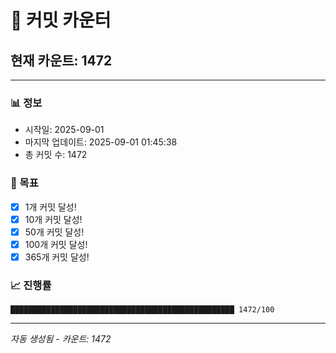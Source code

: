 # 🔢 커밋 카운터

## 현재 카운트: 1472

---

### 📊 정보
- 시작일: 2025-09-01
- 마지막 업데이트: 2025-09-01 01:45:38
- 총 커밋 수: 1472

### 🎯 목표
- [x] 1개 커밋 달성!
- [x] 10개 커밋 달성!
- [x] 50개 커밋 달성!
- [x] 100개 커밋 달성!
- [x] 365개 커밋 달성!

### 📈 진행률
```
██████████████████████████████████████████████████ 1472/100
```

---
*자동 생성됨 - 카운트: 1472*
